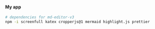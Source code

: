 #### My app


```bash
# dependencies for md-editor-v3
npm -i screenfull katex cropperjs@1 mermaid highlight.js prettier
```